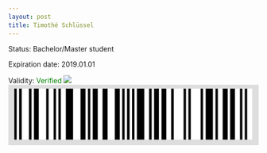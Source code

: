 ```yaml
---
layout: post
title: Timothé Schlüssel
---
```


Status: Bachelor/Master student

Expiration date: 2019.01.01

Validity: <font color="green"> Verified</font> 
![](/members/img/Timothé_Schlüssel.png)
![](/members/img/bar.png)

